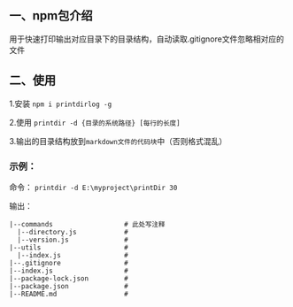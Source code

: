 ## 一、npm包介绍
用于快速打印输出对应目录下的目录结构，自动读取.gitignore文件忽略相对应的文件

## 二、使用
1.安装 `npm i printdirlog -g`

2.使用 `printdir -d {目录的系统路径} [每行的长度]`

3.输出的目录结构放到`markdown文件的代码块`中（否则格式混乱）

### 示例：
命令： `printdir -d E:\myproject\printDir 30`

输出：

```
|--commands                  # 此处写注释
  |--directory.js            #
  |--version.js              #
|--utils                     #
  |--index.js                #
|--.gitignore                #
|--index.js                  #
|--package-lock.json         #
|--package.json              #
|--README.md                 #
```
